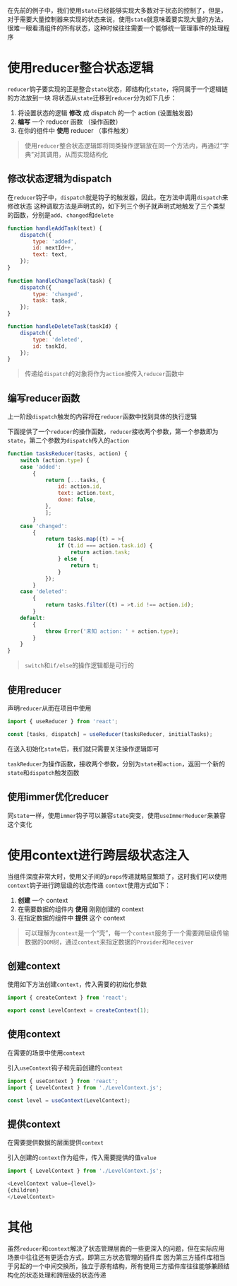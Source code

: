 在先前的例子中，我们使用`state`已经能够实现大多数对于状态的控制了，但是，对于需要大量控制器来实现的状态来说，使用`state`就意味着要实现大量的方法，很难一眼看清组件的所有状态，这种时候往往需要一个能够统一管理事件的处理程序

# 使用reducer整合状态逻辑
`reducer`钩子要实现的正是整合`state`状态，即结构化`state`，将同属于一个逻辑链的方法放到一块
将状态从`state`迁移到`reducer`分为如下几步：
1. 将设置状态的逻辑 **修改** 成 dispatch 的一个 action (设置触发器)
2. **编写** 一个 reducer 函数 （操作函数）
3. 在你的组件中 **使用** reducer （事件触发）

>使用`reducer`整合状态逻辑即将同类操作逻辑放在同一个方法内，再通过“字典”对其调用，从而实现结构化
## 修改状态逻辑为dispatch
在`reducer`钩子中，`dispatch`就是钩子的触发器，因此，在方法中调用`dispatch`来修改状态
这种调取方法是声明式的，如下列三个例子就声明式地触发了三个类型的函数，分别是`add`、`changed`和`delete`
```js
function handleAddTask(text) {  
	dispatch({  
		type: 'added',  
		id: nextId++,  
		text: text,  
	});  
}  
  
function handleChangeTask(task) {  
	dispatch({  
		type: 'changed',  
		task: task,  
	});  
}  

function handleDeleteTask(taskId) {  
	dispatch({  
		type: 'deleted',  
		id: taskId,  
	});  
}
```
>传递给`dispatch`的对象将作为`action`被传入`reducer`函数中

## 编写reducer函数
上一阶段`dispatch`触发的内容将在`reducer`函数中找到具体的执行逻辑

下面提供了一个`reducer`的操作函数，`reducer`接收两个参数，第一个参数即为`state`，第二个参数为`dispatch`传入的`action`
```js
function tasksReducer(tasks, action) {
    switch (action.type) {
    case 'added':
        {
            return [...tasks, {
                id: action.id,
                text: action.text,
                done: false,
            },
            ];
        }
    case 'changed':
        {
            return tasks.map((t) = >{
                if (t.id === action.task.id) {
                    return action.task;
                } else {
                    return t;
                }
            });
        }
    case 'deleted':
        {
            return tasks.filter((t) = >t.id !== action.id);
        }
    default:
        {
            throw Error('未知 action: ' + action.type);
        }
    }
}
```
>`switch`和`if/else`的操作逻辑都是可行的

## 使用reducer
声明`reducer`从而在项目中使用
```js
import { useReducer } from 'react';

const [tasks, dispatch] = useReducer(tasksReducer, initialTasks);
```
在送入初始化`state`后，我们就只需要关注操作逻辑即可

`taskReducer`为操作函数，接收两个参数，分别为`state`和`action`，返回一个新的`state`和`dispatch`触发函数

## 使用immer优化reducer
同`state`一样，使用`immer`钩子可以兼容`state`突变，使用`useImmerReducer`来兼容这个变化

# 使用context进行跨层级状态注入
当组件深度非常大时，使用父子间的`props`传递就略显繁琐了，这时我们可以使用`context`钩子进行跨层级的状态传递
`context`使用方式如下：
1. **创建** 一个 context
2. 在需要数据的组件内 **使用** 刚刚创建的 context
3. 在指定数据的组件中 **提供** 这个 context

>可以理解为`context`是一个“壳”，每一个`context`服务于一个需要跨层级传输数据的`DOM`树，通过`context`来指定数据的`Provider`和`Receiver`
## 创建context
使用如下方法创建`context`，传入需要的初始化参数
```js
import { createContext } from 'react';

export const LevelContext = createContext(1);
```
## 使用context
在需要的场景中使用`context`

引入`useContext`钩子和先前创建的`context`
```js
import { useContext } from 'react';  
import { LevelContext } from './LevelContext.js';

const level = useContext(LevelContext);
```
## 提供context
在需要提供数据的层面提供`context`

引入创建的`context`作为组件，传入需要提供的值`value`
```js
import { LevelContext } from './LevelContext.js';

<LevelContext value={level}>  
{children}  
</LevelContext>
```
# 其他
虽然`reducer`和`context`解决了状态管理层面的一些更深入的问题，但在实际应用场景中往往还有更适合方式，即第三方状态管理的插件库
因为第三方插件库相当于另起的一个中间交换所，独立于原有结构，所有使用三方插件库往往能够兼顾结构化的状态处理和跨层级的状态传递